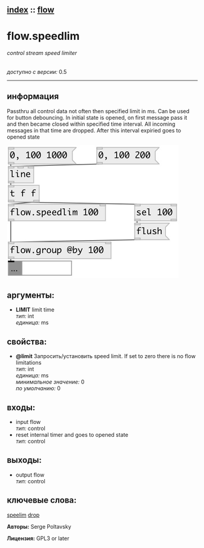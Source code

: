 [index](index.html) :: [flow](category_flow.html)
---

# flow.speedlim

###### control stream speed limiter

*доступно с версии:* 0.5

---


## информация
Passthru all control data not often then specified limit in ms. Can be used for button debouncing. In initial state is opened, on first message pass it and then became closed within specified time interval. All incoming messages in that time are dropped. After this interval expiried goes to opened state


[![example](../examples/img/flow.speedlim.jpg)](../examples/pd/flow.speedlim.pd)



## аргументы:

* **LIMIT**
limit time<br>
_тип:_ int<br>
_единица:_ ms<br>





## свойства:

* **@limit** 
Запросить/установить speed limit. If set to zero there is no flow limitations<br>
_тип:_ int<br>
_единица:_ ms<br>
_минимальное значение:_ 0<br>
_по умолчанию:_ 0<br>



## входы:

* input flow<br>
_тип:_ control
* reset internal timer and goes to opened state<br>
_тип:_ control



## выходы:

* output flow<br>
_тип:_ control



## ключевые слова:

[speelim](keywords/speelim.html)
[drop](keywords/drop.html)






**Авторы:** Serge Poltavsky




**Лицензия:** GPL3 or later





